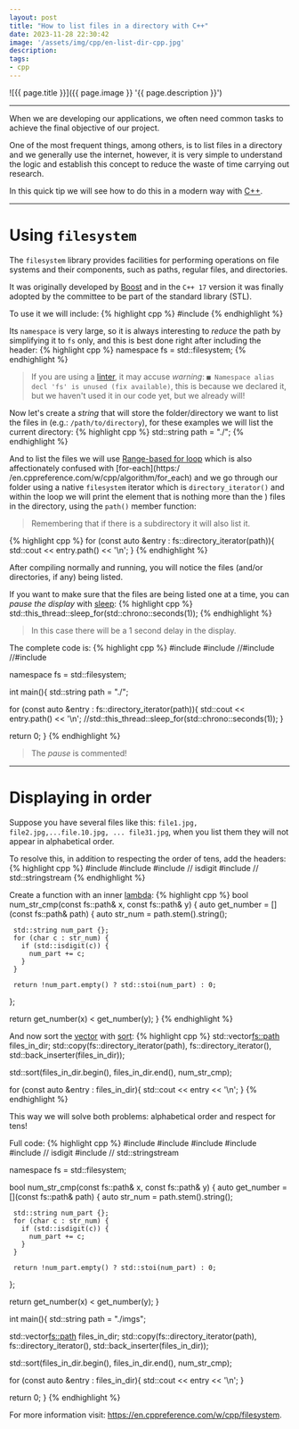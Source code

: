 ```yaml
---
layout: post
title: "How to list files in a directory with C++"
date: 2023-11-28 22:30:42
image: '/assets/img/cpp/en-list-dir-cpp.jpg'
description:
tags:
- cpp
---
```


![{{ page.title }}]({{ page.image }} '{{ page.description }}')

---

When we are developing our applications, we often need common tasks to achieve the final objective of our project.

One of the most frequent things, among others, is to list files in a directory and we generally use the internet, however, it is very simple to understand the logic and establish this concept to reduce the waste of time carrying out research.

In this quick tip we will see how to do this in a modern way with [C++](https://terminalroot.com/tags#cpp).

---

# Using `filesystem`
The `filesystem` library provides facilities for performing operations on file systems and their components, such as paths, regular files, and directories.

It was originally developed by [Boost](https://www.boost.org/) and in the `C++ 17` version it was finally adopted by the committee to be part of the standard library (STL).

To use it we will include:
{% highlight cpp %}
#include <filesystem>
{% endhighlight %}

Its `namespace` is very large, so it is always interesting to *reduce* the path by simplifying it to `fs` only, and this is best done right after including the header:
{% highlight cpp %}
namespace fs = std::filesystem;
{% endhighlight %}
> If you are using a [linter](https://terminalroot.com/how-to-use-clang-tidy-for-cpp/), it may accuse *warning*: `■ Namespace alias decl 'fs' is unused (fix available)`, this is because we declared it, but we haven't used it in our code yet, but we already will!

Now let's create a *string* that will store the folder/directory we want to list the files in (e.g.: `/path/to/directory`), for these examples we will list the current directory:
{% highlight cpp %}
std::string path = "./";
{% endhighlight %}

And to list the files we will use [Range-based for loop](https://en.cppreference.com/w/cpp/language/range-for) which is also affectionately confused with [for-each](https:/ /en.cppreference.com/w/cpp/algorithm/for_each) and we go through our folder using a native `filesystem` iterator which is `directory_iterator()` and within the loop we will print the element that is nothing more than the ) files in the directory, using the `path()` member function:
> Remembering that if there is a subdirectory it will also list it.

{% highlight cpp %}
for (const auto &entry : fs::directory_iterator(path)){
   std::cout << entry.path() << '\n';
}
{% endhighlight %}

After compiling normally and running, you will notice the files (and/or directories, if any) being listed.

If you want to make sure that the files are being listed one at a time, you can *pause the display* with [sleep](https://terminalroot.com/4-different-ways-to-use-sleep-in-cpp/):
{% highlight cpp %}
std::this_thread::sleep_for(std::chrono::seconds(1));
{% endhighlight %}
> In this case there will be a 1 second delay in the display.

The complete code is:
{% highlight cpp %}
#include <iostream>
#include <filesystem>
//#include <chrono>
//#include <thread>

namespace fs = std::filesystem;

int main(){
   std::string path = "./";

   for (const auto &entry : fs::directory_iterator(path)){
     std::cout << entry.path() << '\n';
     //std::this_thread::sleep_for(std::chrono::seconds(1));
   }

   return 0;
}
{% endhighlight %}
> The *pause* is commented!

---

# Displaying in order
Suppose you have several files like this: `file1.jpg, file2.jpg,...file.10.jpg, ... file31.jpg`, when you list them they will not appear in alphabetical order.

To resolve this, in addition to respecting the order of tens, add the headers:
{% highlight cpp %}
#include <vector>
#include <algorithm>
#include <cctype> // isdigit
#include <sstream> // std::stringstream
{% endhighlight %}

Create a function with an inner [lambda](https://terminalroot.com/10-examples-of-using-lambda-functions-in-cpp/):
{% highlight cpp %}
bool num_str_cmp(const fs::path& x, const fs::path& y) {
   auto get_number = [](const fs::path& path) {
     auto str_num = path.stem().string();

     std::string num_part {};
     for (char c : str_num) {
       if (std::isdigit(c)) {
         num_part += c;
       }
     }

     return !num_part.empty() ? std::stoi(num_part) : 0;
   };

   return get_number(x) < get_number(y);
}
{% endhighlight %}

And now sort the [vector](https://terminalroot.com/two-dimensional-vectors-in-cpp/) with [sort](https://terminalroot.com/swapping-values-and-sorting-array-values/):
{% highlight cpp %}
std::vector<fs::path> files_in_dir;
std::copy(fs::directory_iterator(path), fs::directory_iterator(), std::back_inserter(files_in_dir));

std::sort(files_in_dir.begin(), files_in_dir.end(), num_str_cmp);

for (const auto &entry : files_in_dir){
   std::cout << entry << '\n';
}
{% endhighlight %}

This way we will solve both problems: alphabetical order and respect for tens!

Full code:
{% highlight cpp %}
#include <iostream>
#include <filesystem>
#include <vector>
#include <algorithm>
#include <cctype> // isdigit
#include <sstream> // std::stringstream

namespace fs = std::filesystem;

bool num_str_cmp(const fs::path& x, const fs::path& y) {
   auto get_number = [](const fs::path& path) {
     auto str_num = path.stem().string();

     std::string num_part {};
     for (char c : str_num) {
       if (std::isdigit(c)) {
         num_part += c;
       }
     }

     return !num_part.empty() ? std::stoi(num_part) : 0;
   };

   return get_number(x) < get_number(y);
}

int main(){
   std::string path = "./imgs";

   std::vector<fs::path> files_in_dir;
   std::copy(fs::directory_iterator(path), fs::directory_iterator(), std::back_inserter(files_in_dir));

   std::sort(files_in_dir.begin(), files_in_dir.end(), num_str_cmp);

   for (const auto &entry : files_in_dir){
     std::cout << entry << '\n';
   }

   return 0;
}
{% endhighlight %}

For more information visit: <https://en.cppreference.com/w/cpp/filesystem>.
<!-- https://stackoverflow.com/questions/612097/how-can-i-get-the-list-of-files-in-a-directory-using-c-or-c -->

